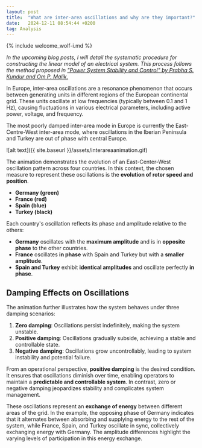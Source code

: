 ```yaml
---
layout: post
title:  "What are inter-area oscillations and why are they important?"
date:   2024-12-11 08:54:44 +0200
tag: Analysis
---
```

{% include welcome_wolf-i.md %}

*In the upcoming blog posts, I will detail the systematic procedure for constructing the linear model of an electrical system. This process follows the method proposed in ["Power System Stability and Control" by Prabha S. Kundur and Om P. Malik.](https://www.accessengineeringlibrary.com/content/book/9781260473544)*

In Europe, inter-area oscillations are a resonance phenomenon that occurs between generating units in different regions of the European continental grid. These units oscillate at low frequencies (typically between 0.1 and 1 Hz), causing fluctuations in various electrical parameters, including active power, voltage, and frequency. 

The most poorly damped inter-area mode in Europe is currently the East-Centre-West inter-area mode, where
oscillations in the Iberian Peninsula and Turkey are out of phase with central Europe.

![alt text]({{ site.baseurl }}/assets/interareaanimation.gif)

The animation demonstrates the evolution of an East-Center-West oscillation pattern across four countries. 
In this context, the chosen measure to represent these oscillations is the **evolution of rotor speed and position**. 

- **Germany (green)**  
- **France (red)**  
- **Spain (blue)**  
- **Turkey (black)**  

Each country's oscillation reflects its phase and amplitude relative to the others:  
- **Germany** oscillates with the **maximum amplitude** and is in **opposite phase** to the other countries.  
- **France** oscillates **in phase** with Spain and Turkey but with a **smaller amplitude**.  
- **Spain and Turkey** exhibit **identical amplitudes** and oscillate perfectly **in phase**.

## Damping Effects on Oscillations

The animation further illustrates how the system behaves under three damping scenarios:  
1. **Zero damping**: Oscillations persist indefinitely, making the system unstable.  
2. **Positive damping**: Oscillations gradually subside, achieving a stable and controllable state.  
3. **Negative damping**: Oscillations grow uncontrollably, leading to system instability and potential failure.  

From an operational perspective, **positive damping** is the desired condition. It ensures that oscillations diminish over time, enabling operators to maintain a **predictable and controllable system**. In contrast, zero or negative damping jeopardizes stability and complicates system management.

These oscillations represent an **exchange of energy** between different areas of the grid. In the example, the opposing phase of Germany indicates that it alternates between absorbing and supplying energy to the rest of the system, while France, Spain, and Turkey oscillate in sync, collectively exchanging energy with Germany. The amplitude differences highlight the varying levels of participation in this energy exchange. 
